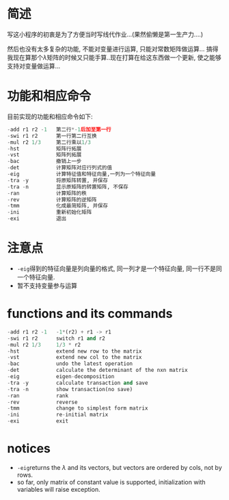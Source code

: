 # 简述

写这小程序的初衷是为了方便当时写线代作业...(果然偷懒是第一生产力....)

然后也没有太多复杂的功能, 不能对变量进行运算, 只能对常数矩阵做运算... 搞得我现在算那个$\lambda$矩阵的时候又只能手算..现在打算在给这东西做一个更新, 使之能够支持对变量做运算...

# 功能和相应命令

目前实现的功能和相应命令如下:

 ```python
-add r1 r2 -1   第二行*-1后加至第一行
-swi r1 r2      第一行第二行互换
-mul r2 1/3     第二行乘以1/3
-hst            矩阵行拓展
-vst            矩阵列拓展
-bac            撤销上一步
-det            计算矩阵对应行列式的值
-eig            计算特征值和特征向量,一列为一个特征向量
-tra -y         将原矩阵转置, 并保存
-tra -n         显示原矩阵的转置矩阵, 不保存
-ran            计算矩阵的秩
-rev            计算矩阵的逆矩阵
-tmm            化成最简矩阵, 并保存
-ini            重新初始化矩阵
-exi            退出
 ```

# 注意点

-   `-eig`得到的特征向量是列向量的格式, 同一列才是一个特征向量, 同一行不是同一个特征向量.
-   暂不支持变量参与运算

# functions and its commands

```python
-add r1 r2 -1   -1*(r2) + r1 -> r1
-swi r1 r2      switch r1 and r2
-mul r2 1/3     1/3 * r2
-hst            extend new row to the matrix 
-vst            extend new col to the matrix
-bac            undo the latest operation
-det            calculate the determinant of the nxn matrix
-eig            eigen-decomposition
-tra -y         calculate transaction and save
-tra -n         show transaction(no save)
-ran            rank
-rev            reverse
-tmm            change to simplest form matrix
-ini            re-initial matrix
-exi            exit
```

# notices

-   `-eig`returns the $\lambda$ and its vectors, but vectors are ordered by cols, not by rows.
-   so far, only matrix of constant value is supported, initialization with variables will raise exception.
